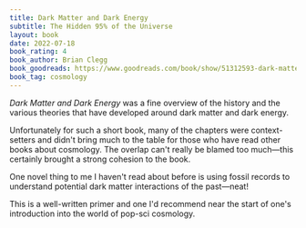 ```yaml
---
title: Dark Matter and Dark Energy
subtitle: The Hidden 95% of the Universe
layout: book
date: 2022-07-18
book_rating: 4
book_author: Brian Clegg
book_goodreads: https://www.goodreads.com/book/show/51312593-dark-matter-and-dark-energy
book_tag: cosmology
---
```


_Dark Matter and Dark Energy_ was a fine overview of the history and the various theories that have developed around dark matter and dark energy.

Unfortunately for such a short book, many of the chapters were context-setters and didn't bring much to the table for those who have read other books about cosmology. The overlap can't really be blamed too much—this certainly brought a strong cohesion to the book.

One novel thing to me I haven't read about before is using fossil records to understand potential dark matter interactions of the past—neat!

This is a well-written primer and one I'd recommend near the start of one's introduction into the world of pop-sci cosmology.